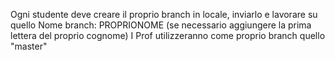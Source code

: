 Ogni studente deve creare il proprio branch in locale, inviarlo e lavorare su quello
Nome branch: PROPRIONOME (se necessario aggiungere la prima lettera del proprio cognome)
I Prof utilizzeranno come proprio branch quello "master"
